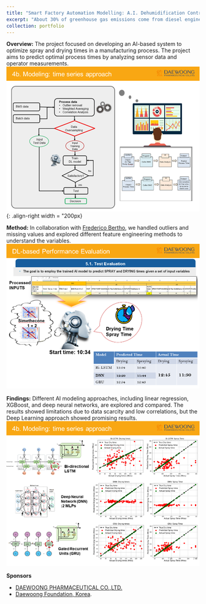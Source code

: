 ```yaml
---
title: "Smart Factory Automation Modelling: A.I. Dehumidification Control System"
excerpt: "About 30% of greenhouse gas emissions come from diesel engines, which contribute to a variety of health and environmental problems. This project was motivated by the need to discover the optimal diesel emulsion to reduce fuel emmision, maintain engine efficiency and lower costs. <br/><img src='/images/Slide35.PNG' style='width:200px'> "
collection: portfolio
---
```


**Overview:**
The project focused on developing an AI-based system to optimize spray and drying times in a manufacturing process. The project aims to predict optimal process times by analyzing sensor data and operator measurements.
![solenoid pumps](/images/Slide29.PNG){: .align-right width = "200px} 


**Method:**
In collaboration with [Frederico Bertho](https://www.researchgate.net/profile/Federico-Berto-2), we handled outliers and missing values and explored different feature engineering methods to understand the variables. 
 <br/><img src='/images/Slide35.PNG'>

**Findings:**
Different AI modeling approaches, including linear regression, XGBoost, and deep neural networks, are explored and compared. The results showed limitations due to data scarcity and low correlations, but the Deep Learning approach showed promising results. <br/><img src='/images/Slide31.PNG'>


**Sponsors**
* [DAEWOONG PHARMACEUTICAL CO.,LTD.](https://www.daewoong.com/kr/main/index)
* [Daewoong Foundation, Korea](http://daewoongfoundation.or.kr/).

